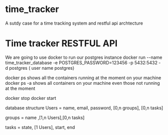 # time_tracker
A sutdy case for a time tracking system and restful api archtecture


# Time tracker RESTFUL API 


We are going to use docker to run our postgres instance
docker run --name time_tracker_database -e POSTGRES_PASSWORD=123456 -p 5432:5432 -d postgres ( user name postgres)

docker ps shows all the containers running at the moment on your machine
docker ps -a shows all containers on your machine even those not running at the moment

docker stop <container-name>
docker start <container-name>


database structure
Users = name, email, password, [0,n groups], [0,n tasks]

groups = name ,[1,n Users],[0,n tasks]

tasks = state, [1 Users], start, end



